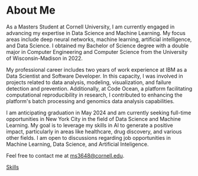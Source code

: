 # About Me

As a Masters Student at Cornell University, I am currently engaged in advancing my expertise in Data Science and Machine Learning. My focus areas include deep neural networks, machine learning, artificial intelligence, and Data Science. I obtained my Bachelor of Science degree with a double major in Computer Engineering and Computer Science from the University of Wisconsin-Madison in 2022.

My professional career includes two years of work experience at IBM as a Data Scientist and Software Developer. In this capacity, I was involved in projects related to data analysis, modeling, visualization, and failure detection and prevention. Additionally, at Code Ocean, a platform facilitating computational reproducibility in research, I contributed to enhancing the platform's batch processing and genomics data analysis capabilities.

I am anticipating graduation in May 2024 and am currently seeking full-time opportunities in New York City in the field of Data Science and Machine Learning. My goal is to leverage my skills in AI to generate a positive impact, particularly in areas like healthcare, drug discovery, and various other fields. I am open to discussions regarding job opportunities in Machine Learning, Data Science, and Artificial Inteligence.

Feel free to contact me at ms3648@cornell.edu.

[Skills](index.html#skills)
